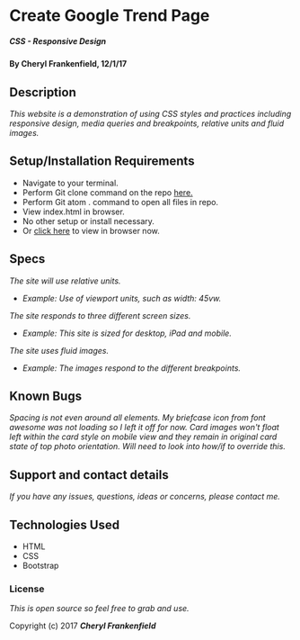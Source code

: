 # Create Google Trend Page

##### CSS - Responsive Design

#### By Cheryl Frankenfield, 12/1/17

## Description

_This website is a demonstration of using CSS styles and practices including responsive design, media queries and breakpoints, relative units and fluid images._

## Setup/Installation Requirements

* Navigate to your terminal.
* Perform Git clone command on the repo [here.](https://github.com/CherylFrankenfield/google-trends.git)
* Perform Git atom . command to open all files in repo.
* View index.html in browser.
* No other setup or install necessary.
* Or [click here](https://cherylfrankenfield.github.io/google-trends/) to view in browser now.

## Specs

_The site will use relative units._
* _Example: Use of viewport units, such as width: 45vw._

_The site responds to three different screen sizes._
* _Example: This site is sized for desktop, iPad and mobile._

_The site uses fluid images._
* _Example: The images respond to the different breakpoints._

## Known Bugs

_Spacing is not even around all elements. My briefcase icon from font awesome was not loading so I left it off for now. Card images won't float left within the card style on mobile view and they remain in original card state of top photo orientation. Will need to look into how/if to override this._

## Support and contact details

_If you have any issues, questions, ideas or concerns, please contact me._

## Technologies Used

* HTML
* CSS
* Bootstrap

### License

*This is open source so feel free to grab and use.*

Copyright (c) 2017 **_Cheryl Frankenfield_**
